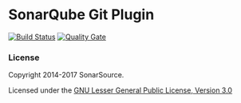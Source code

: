 # SonarQube Git Plugin

[![Build Status](https://travis-ci.org/SonarSource/sonar-scm-git.svg?branch=master)](https://travis-ci.org/SonarSource/sonar-scm-git) [![Quality Gate](https://next.sonarqube.com/sonarqube/api/project_badges/measure?project=org.sonarsource.scm.git%3Asonar-scm-git&metric=alert_status)](https://next.sonarqube.com/sonarqube/dashboard?id=org.sonarsource.scm.git%3Asonar-scm-git)

### License

Copyright 2014-2017 SonarSource.

Licensed under the [GNU Lesser General Public License, Version 3.0](http://www.gnu.org/licenses/lgpl.txt)
